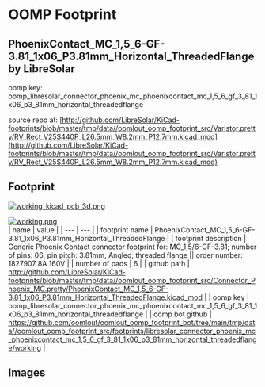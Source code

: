 # OOMP Footprint  
## PhoenixContact_MC_1,5_6-GF-3.81_1x06_P3.81mm_Horizontal_ThreadedFlange  by LibreSolar  
  
oomp key: oomp_libresolar_connector_phoenix_mc_phoenixcontact_mc_1,5_6_gf_3_81_1x06_p3_81mm_horizontal_threadedflange  
  
source repo at: [http://github.com/LibreSolar/KiCad-footprints/blob/master/tmp/data//oomlout_oomp_footprint_src/Varistor.pretty/RV_Rect_V25S440P_L26.5mm_W8.2mm_P12.7mm.kicad_mod](http://github.com/LibreSolar/KiCad-footprints/blob/master/tmp/data//oomlout_oomp_footprint_src/Varistor.pretty/RV_Rect_V25S440P_L26.5mm_W8.2mm_P12.7mm.kicad_mod)  
## Footprint  
  
[![working_kicad_pcb_3d.png](working_kicad_pcb_3d_600.png)](working_kicad_pcb_3d.png)  
  
[![working.png](working_600.png)](working.png)  
| name | value | 
| --- | --- | 
| footprint name | PhoenixContact_MC_1,5_6-GF-3.81_1x06_P3.81mm_Horizontal_ThreadedFlange | 
| footprint description | Generic Phoenix Contact connector footprint for: MC_1,5/6-GF-3.81; number of pins: 06; pin pitch: 3.81mm; Angled; threaded flange || order number: 1827907 8A 160V | 
| number of pads | 6 | 
| github path | http://github.com/LibreSolar/KiCad-footprints/blob/master/tmp/data//oomlout_oomp_footprint_src/Connector_Phoenix_MC.pretty/PhoenixContact_MC_1,5_6-GF-3.81_1x06_P3.81mm_Horizontal_ThreadedFlange.kicad_mod | 
| oomp key | oomp_libresolar_connector_phoenix_mc_phoenixcontact_mc_1,5_6_gf_3_81_1x06_p3_81mm_horizontal_threadedflange | 
| oomp bot github | https://github.com/oomlout/oomlout_oomp_footprint_bot/tree/main/tmp/data//oomlout_oomp_footprint_src/footprints/libresolar_connector_phoenix_mc_phoenixcontact_mc_1,5_6_gf_3_81_1x06_p3_81mm_horizontal_threadedflange/working | 
## Images  
